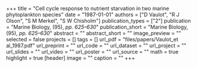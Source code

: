 +++
title = "Cell cycle response to nutrient starvation in two marine phytoplankton species"
date = "1987-01-01"
authors = ["D Vaulot", "R J Olson", "S M Merkel", "S W Chisholm"]
publication_types = ["2"]
publication = "Marine Biology, (95), _pp. 625–630_"
publication_short = "Marine Biology, (95), _pp. 625–630_"
abstract = ""
abstract_short = ""
image_preview = ""
selected = false
projects = []
tags = []
url_pdf = "files/papers/Vaulot_et al_1987.pdf"
url_preprint = ""
url_code = ""
url_dataset = ""
url_project = ""
url_slides = ""
url_video = ""
url_poster = ""
url_source = ""
math = true
highlight = true
[header]
image = ""
caption = ""
+++
